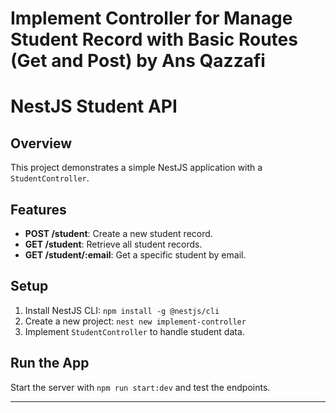 # Implement Controller for Manage Student Record with Basic Routes (Get and Post) by <b>Ans Qazzafi</b>

# NestJS Student API

## Overview
This project demonstrates a simple NestJS application with a `StudentController`.

## Features
- **POST /student**: Create a new student record.
- **GET /student**: Retrieve all student records.
- **GET /student/:email**: Get a specific student by email.

## Setup
1. Install NestJS CLI: `npm install -g @nestjs/cli`
2. Create a new project: `nest new implement-controller`
3. Implement `StudentController` to handle student data.

## Run the App
Start the server with `npm run start:dev` and test the endpoints.

--- 